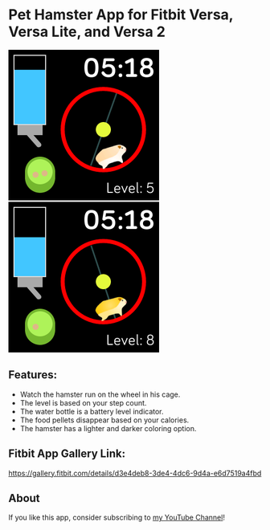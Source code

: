 # Pet Hamster App for Fitbit Versa, Versa Lite, and Versa 2

![screenshot](screenshot.png)
![screenshot](screenshot2.png)

## Features:

- Watch the hamster run on the wheel in his cage. 
- The level is based on your step count.
- The water bottle is a battery level indicator.
- The food pellets disappear based on your calories.
- The hamster has a lighter and darker coloring option.

## Fitbit App Gallery Link:
https://gallery.fitbit.com/details/d3e4deb8-3de4-4dc6-9d4a-e6d7519a4fbd

## About
If you like this app, consider subscribing to [my YouTube Channel](https://www.youtube.com/c/ScinovusCrafted)!
